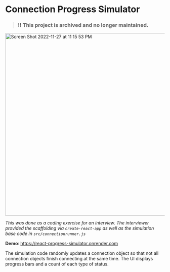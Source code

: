 # Connection Progress Simulator

> ### **:bangbang: This project is archived and no longer maintained.**

<img width="576" alt="Screen Shot 2022-11-27 at 11 15 53 PM" src="https://user-images.githubusercontent.com/11896191/204192916-c10900ee-1aad-446b-aae7-ed00cc609276.png">

_This was done as a coding exercise for an interview. The interviewer provided the scaffolding via `create-react-app` as well as the simulation base code in `src/connectionrunner.js`_

**Demo**: https://react-progress-simulator.onrender.com

The simulation code randomly updates a connection object so that not all connection objects finish connecting at the same time. The UI displays progress bars and a count of each type of status.
